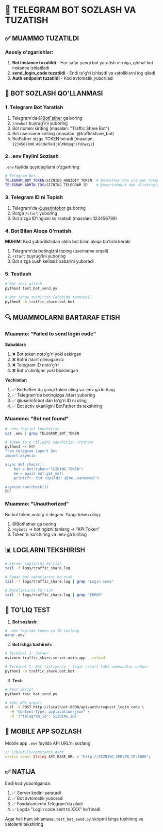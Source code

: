 # 🤖 TELEGRAM BOT SOZLASH VA TUZATISH

## ✅ MUAMMO TUZATILDI

### Asosiy o'zgarishlar:

1. **Bot instance tuzatildi** - Har safar yangi bot yaratish o'rniga, global bot instance ishlatiladi
2. **send_login_code tuzatildi** - Endi to'g'ri ishlaydi va xatoliklarni log qiladi
3. **Auth endpoint tuzatildi** - Kod avtomatik yuboriladi

## 📝 BOT SOZLASH QO'LLANMASI

### 1. Telegram Bot Yaratish

1. Telegram'da [@BotFather](https://t.me/BotFather) ga boring
2. `/newbot` buyrug'ini yuboring
3. Bot nomini kiriting (masalan: "Traffic Share Bot")
4. Bot username kiriting (masalan: @trafficshare_bot)
5. BotFather sizga TOKEN beradi (masalan: `1234567890:ABCdefGHIjklMNOpqrsTUVwxyz`)

### 2. .env Faylini Sozlash

`.env` faylida quyidagilarni o'zgartiring:

```bash
# Telegram Bot
TELEGRAM_BOT_TOKEN=SIZNING_HAQIQIY_TOKEN  # BotFather'dan olingan token
TELEGRAM_ADMIN_IDS=SIZNING_TELEGRAM_ID    # @userinfobot dan olishingiz mumkin
```

### 3. Telegram ID ni Topish

1. Telegram'da [@userinfobot](https://t.me/userinfobot) ga boring
2. Botga `/start` yuboring
3. Bot sizga ID'ingizni ko'rsatadi (masalan: 123456789)

### 4. Bot Bilan Aloqa O'rnatish

**MUHIM:** Kod yuborilishidan oldin bot bilan aloqa bo'lishi kerak!

1. Telegram'da botingizni toping (username orqali)
2. `/start` buyrug'ini yuboring
3. Bot sizga xush kelibsiz xabarini yuboradi

### 5. Testlash

```bash
# Bot test qilish
python3 test_bot_send.py

# Bot ishga tushirish (alohida terminal)
python3 -m traffic_share.bot.bot
```

## 🔍 MUAMMOLARNI BARTARAF ETISH

### Muammo: "Failed to send login code"

**Sabablari:**
1. ❌ Bot token noto'g'ri yoki eskirgan
2. ❌ Botni /start qilmagansiz
3. ❌ Telegram ID noto'g'ri
4. ❌ Bot o'chirilgan yoki bloklangan

**Yechimlar:**
1. ✅ BotFather'da yangi token oling va .env ga kiriting
2. ✅ Telegram'da botingizga /start yuboring
3. ✅ @userinfobot dan to'g'ri ID ni oling
4. ✅ Bot activ ekanligini BotFather'da tekshiring

### Muammo: "Bot not found"

```bash
# .env faylini tekshirish
cat .env | grep TELEGRAM_BOT_TOKEN

# Token to'g'riligini tekshirish (Python)
python3 << EOF
from telegram import Bot
import asyncio

async def check():
    bot = Bot(token="SIZNING_TOKEN")
    me = await bot.get_me()
    print(f"✅ Bot topildi: @{me.username}")

asyncio.run(check())
EOF
```

### Muammo: "Unauthorized"

Bu bot token noto'g'ri degani. Yangi token oling:
1. @BotFather ga boring
2. `/mybots` -> botingizni tanlang -> "API Token"
3. Token'ni ko'chiring va .env ga kiriting

## 📊 LOGLARNI TEKSHIRISH

```bash
# Server loglarini ko'rish
tail -f logs/traffic_share.log

# Faqat bot xabarlarini ko'rish
tail -f logs/traffic_share.log | grep "Login code"

# Xatoliklarni ko'rish
tail -f logs/traffic_share.log | grep "ERROR"
```

## 🎯 TO'LIQ TEST

1. **Bot sozlash:**
```bash
# .env faylida token va ID sozlang
nano .env
```

2. **Bot ishga tushirish:**
```bash
# Terminal 1: Server
uvicorn traffic_share.server.main:app --reload

# Terminal 2: Bot (ixtiyoriy - faqat /start kabi commandlar uchun)
python3 -m traffic_share.bot.bot
```

3. **Test:**
```bash
# Test skript
python3 test_bot_send.py

# Yoki API orqali
curl -X POST http://localhost:8000/api/auth/request_login_code \
  -H "Content-Type: application/json" \
  -d '{"telegram_id": SIZNING_ID}'
```

## 📱 MOBILE APP SOZLASH

Mobile app `.env` faylida API URL'ni sozlang:

```dart
// lib/utils/constants.dart
static const String API_BASE_URL = "http://SIZNING_SERVER_IP:8000";
```

## ✅ NATIJA

Endi kod yuborilganda:
1. ✅ Server kodini yaratadi
2. ✅ Bot avtomatik yuboradi
3. ✅ Foydalanuvchi Telegram'da oladi
4. ✅ Logda "Login code sent to XXX" ko'rinadi

Agar hali ham ishlamasa, `test_bot_send.py` skriptni ishga tushiring va xatolarni tekshiring.
